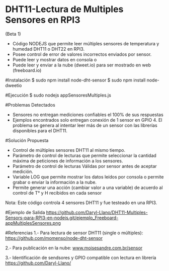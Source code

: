 # DHT11-Lectura de Multiples Sensores en RPI3 
(Beta 1)

- Código NODEJS que permite leer múltiples sensores de temperatura y humedad DHT11 o DHT22 en RPI3.
- Posee control de error de valores incorrectos enviados por sensor.
- Puede leer y mostrar datos en consola o
- Puede leer y enviar a la nube (dweet.io) para ser mostrado en web (freeboard.io)

#Instalación
$ sudo npm install node-dht-sensor
$ sudo npm install node-dweetio

#Ejecución
$ sudo nodejs appSensoresMultiples.js

#Problemas Detectados
- Sensores no entregan mediciones confiables el 100% de sus respuestas
- Ejemplos encontrados solo entregan conexión de 1 sensor en GPIO 4. El problema se genera al intentar leer más de un sensor con las librerías disponibles para el DHT11.

#Solución Propuesta
- Control de múltiples sensores DHT11 al mismo tiempo.
- Parámetro de control de lecturas que permite seleccionar la cantidad máxima de peticiones de información a los sensores.
- Parámetro de control de lecturas Válidas por sensor antes de aceptar medición.
- Variable LOG que permite mostrar los datos leídos por consola o permite  grabar o enviar la información a la nube.
- Permite generar una acción (cambiar valor a una variable) de acuerdo al control de T° y H recibidos en cada sensor

Nota: Este código controla 4 sensores DHT11 y fue testeado en una RPI3.

#Ejemplo de Salida 
https://github.com/Daryl-Llano/DHT11-Multiples-Sensors-para-RPI3-en-nodejs.git/ejemplo_Freeboard-appMultiplesSensores.png


#Referencias
1.- Para lectura de sensor DHT11 (single o múltiples): 
    https://github.com/momenso/node-dht-sensor

2.- Para publicación en la nube: 
    www.moisesandre.com.br/sensor

3.- Identificación de sendsores y GPIO compatible con lectura en librería 
    https://github.com/Daryl-Llano/
